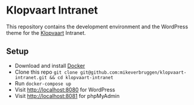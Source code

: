# Klopvaart Intranet

This repository contains the development environment and the WordPress theme for the [Klopvaart](http://www.klopvaart.nl) Intranet.

## Setup

- Download and install [Docker](https://www.docker.com/community-edition#/download)
- Clone this repo `git clone git@github.com:mikeverbruggen/klopvaart-intranet.git && cd klopvaart-intranet`
- Run `docker-compose up`
- Visit [http://localhost:8080](http://localhost:8080) for WordPress  
- Visit [http://localhost:8081](http://localhost:8081) for phpMyAdmin

